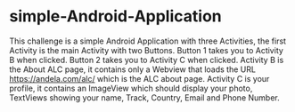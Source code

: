 # simple-Android-Application
This challenge is a simple Android Application with three Activities, the first Activity is the main Activity with two Buttons. Button 1 takes you to Activity B when clicked. Button 2 takes you to Activity C when clicked. Activity B is the About ALC page, it contains only a Webview that loads the URL https://andela.com/alc/ which is the ALC about page. Activity C is your profile, it contains an ImageView which should display your photo, TextViews showing your name, Track, Country, Email and Phone Number.
